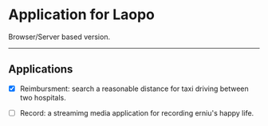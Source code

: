 # Application for Laopo

Browser/Server based version.
 
---

## Applications

- [x] Reimbursment: search a reasonable distance for taxi driving between two hospitals.
- [ ] Record: a streamimg media application for recording erniu's happy life.

